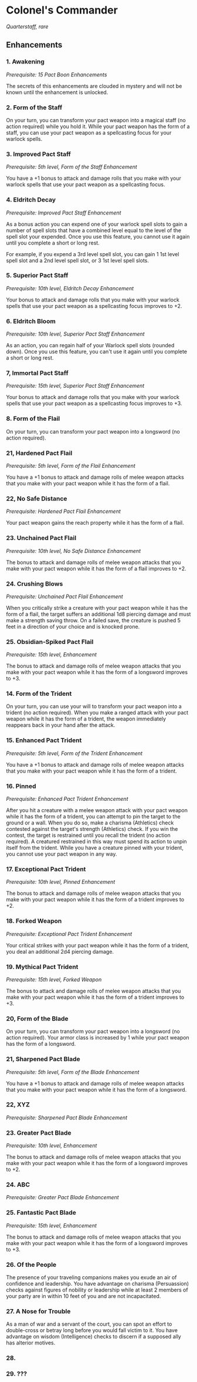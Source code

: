 # Colonel's Commander 

*Quarterstaff, rare*



## Enhancements

### 1. Awakening
*Prerequisite: 15 Pact Boon Enhancements*

The secrets of this enhancements are clouded in mystery and will not be known until the enhancement is unlocked.

### 2. Form of the Staff

On your turn, you can transform your pact weapon into a magical staff (no action required) while you hold it. While your pact weapon has the form of a staff, you can use your pact weapon as a spellcasting focus for your warlock spells.

### 3. Improved Pact Staff
*Prerequisite: 5th level, Form of the Staff Enhancement*

You have a +1 bonus to attack and damage rolls that you make with your warlock spells that use your pact weapon as a spellcasting focus.

### 4. Eldritch Decay
*Prerequisite: Improved Pact Staff Enhancement*

As a bonus action you can expend one of your warlock spell slots to gain a number of spell slots that have a combined level equal to the level of the spell slot your expended. Once you use this feature, you cannot use it again until you complete a short or long rest.

For example, if you expend a 3rd level spell slot, you can gain 1 1st level spell slot and a 2nd level spell slot, or 3 1st level spell slots.

### 5. Superior Pact Staff
*Prerequisite: 10th level, Eldritch Decay Enhancement*

Your bonus to attack and damage rolls that you make with your warlock spells that use your pact weapon as a spellcasting focus improves to +2.

### 6. Eldritch Bloom
*Prerequisite: 10th level, Superior Pact Staff Enhancement*

As an action, you can regain half of your Warlock spell slots (rounded down). Once you use this feature, you can't use it again until you complete a short or long rest.

### 7, Immortal Pact Staff
*Prerequisite: 15th level, Superior Pact Staff Enhancement*

Your bonus to attack and damage rolls that you make with your warlock spells that use your pact weapon as a spellcasting focus improves to +3.

### 8. Form of the Flail

On your turn, you can transform your pact weapon into a longsword (no action required).

### 21, Hardened Pact Flail
*Prerequisite: 5th level, Form of the Flail Enhancement*

You have a +1 bonus to attack and damage rolls of melee weapon attacks that you make with your pact weapon while it has the form of a flail.

### 22, No Safe Distance
*Prerequisite: Hardened Pact Flail Enhancement*

Your pact weapon gains the reach property while it has the form of a flail.

### 23. Unchained Pact Flail
*Prerequisite: 10th level, No Safe Distance Enhancement*

The bonus to attack and damage rolls of melee weapon attacks that you make with your pact weapon while it has the form of a flail improves to +2.

### 24. Crushing Blows
*Prerequisite: Unchained Pact Flail Enhancement*

When you critically strike a creature with your pact weapon while it has the form of a flail, the target suffers an additional 1d8 piercing damage and must make a strength saving throw. On a failed save, the creature is pushed 5 feet in a direction of your choice and is knocked prone.

### 25. Obsidian-Spiked Pact Flail
*Prerequisite: 15th level,  Enhancement*

The bonus to attack and damage rolls of melee weapon attacks that you make with your pact weapon while it has the form of a longsword improves to +3.

### 14. Form of the Trident

On your turn, you can use your will to transform your pact weapon into a trident (no action required). When you make a ranged attack with your pact weapon while it has the form of a trident, the weapon immediately reappears back in your hand after the attack.

### 15. Enhanced Pact Trident
*Prerequisite: 5th level, Form of the Trident Enhancement*

You have a +1 bonus to attack and damage rolls of melee weapon attacks that you make with your pact weapon while it has the form of a trident.

### 16. Pinned
*Prerequisite: Enhanced Pact Trident Enhancement*

After you hit a creature with a melee weapon attack with your pact weapon while it has the form of a trident, you can attempt to pin the target to the ground or a wall. When you do so, make a charisma (Athletics) check contested against the target's strength (Athletics) check. If you win the contest, the target is restrained until you recall the trident (no action required). A creatured restrained in this way must spend its action to unpin itself from the trident. While you have a creature pinned with your trident, you cannot use your pact weapon in any way.

### 17. Exceptional Pact Trident
*Prerequisite: 10th level, Pinned Enhancement*

The bonus to attack and damage rolls of melee weapon attacks that you make with your pact weapon while it has the form of a trident improves to +2.

### 18. Forked Weapon
*Prerequisite: Exceptional Pact Trident Enhancement*

Your critical strikes with your pact weapon while it has the form of a trident, you deal an additional 2d4 piercing damage.

### 19. Mythical Pact Trident
*Prerequisite: 15th level, Forked Weapon*

The bonus to attack and damage rolls of melee weapon attacks that you make with your pact weapon while it has the form of a trident improves to +3.

### 20, Form of the Blade

On your turn, you can transform your pact weapon into a longsword (no action required). Your armor class is increased by 1 while your pact weapon has the form of a longsword.

### 21, Sharpened Pact Blade
*Prerequisite: 5th level, Form of the Blade Enhancement*

You have a +1 bonus to attack and damage rolls of melee weapon attacks that you make with your pact weapon while it has the form of a longsword.

### 22, XYZ
*Prerequisite: Sharpened Pact Blade Enhancement*

### 23. Greater Pact Blade
*Prerequisite: 10th level,  Enhancement*

The bonus to attack and damage rolls of melee weapon attacks that you make with your pact weapon while it has the form of a longsword improves to +2.

### 24. ABC
*Prerequisite: Greater Pact Blade Enhancement*

### 25. Fantastic Pact Blade

*Prerequisite: 15th level,  Enhancement*

The bonus to attack and damage rolls of melee weapon attacks that you make with your pact weapon while it has the form of a longsword improves to +3.

### 26. Of the People

The presence of your traveling companions makes you exude an air of confidence and leadership. You have advantage on charisma (Persuassion) checks against figures of nobility or leadership while at least 2 members of your party are in within 10 feet of you and are not incapacitated.

### 27. A Nose for Trouble

As a man of war and a servant of the court, you can spot an effort to double-cross or betray long before you would fall victim to it. You have advantage on wisdom (Intelligence) checks to discern if a supposed ally has alterior motives.

### 28. 

### 29. ???
